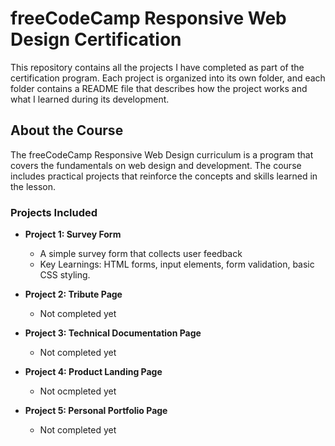 <h1>freeCodeCamp Responsive Web Design Certification</h1>

This repository contains all the projects I have completed as part of the certification program. Each project is organized into its own folder, and each folder contains a README file that describes how the project works and what I learned during its development.

<h2>About the Course</h2>

The freeCodeCamp Responsive Web Design curriculum is a program that covers the fundamentals on web design and development. The course includes practical projects that reinforce the concepts and skills learned in the lesson.

<h3>Projects Included</h3>

* <strong>Project 1: Survey Form</strong>
    * A simple survey form that collects user feedback
    * Key Learnings: HTML forms, input elements, form validation, basic CSS styling.

* <strong>Project 2: Tribute Page</strong>
    * Not completed yet

* <strong>Project 3: Technical Documentation Page</strong>
    * Not completed yet

* <strong>Project 4: Product Landing Page</strong>
    * Not ocmpleted yet

* <strong>Project 5: Personal Portfolio Page</strong>
    * Not completed yet

